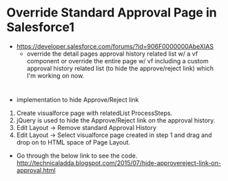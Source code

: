 # Override Standard Approval Page in Salesforce1

* https://developer.salesforce.com/forums/?id=906F0000000AbeXIAS
  * override the detail pages approval history related list w/ a vf component or override the entire page w/ vf including a custom approval history related list (to hide the approve/reject link) which I'm working on now.
#
* implementation to hide Approve/Reject link

1. Create visualforce page with relatedList ProcessSteps.
2. jQuery is used to hide the Approve/Reject link on the approval history.
3. Edit Layout -> Remove standard Approval History
4. Edit Layout -> Select visualforce page created in step 1 and drag and drop on to HTML space of Page Layout.

* Go through the below link to see the code. 
http://technicaladda.blogspot.com/2015/07/hide-approvereject-link-on-approval.html

#
